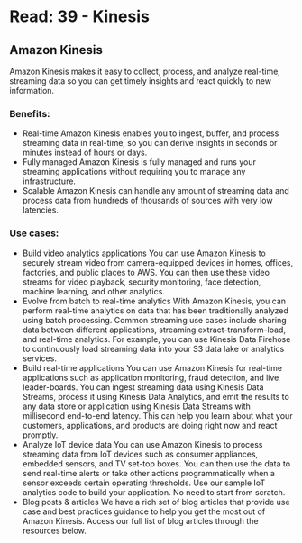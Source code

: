 # Read: 39 - Kinesis

## Amazon Kinesis
Amazon Kinesis makes it easy to collect, process, and analyze real-time, streaming data so you can get timely insights and react quickly to new information.


### Benefits:

* Real-time
Amazon Kinesis enables you to ingest, buffer, and process streaming data in real-time, so you can derive insights in seconds or minutes instead of hours or days.
* Fully managed
 Amazon Kinesis is fully managed and runs your streaming applications without requiring you to manage any infrastructure.
* Scalable
 Amazon Kinesis can handle any amount of streaming data and process data from hundreds of thousands of sources with very low latencies.

### Use cases:

* Build video analytics applications
 You can use Amazon Kinesis to securely stream video from camera-equipped devices in homes, offices, factories, and public places to AWS. You can then use these video streams for video playback, security monitoring, face detection, machine learning, and other analytics.
* Evolve from batch to real-time analytics
 With Amazon Kinesis, you can perform real-time analytics on data that has been traditionally analyzed using batch processing. Common streaming use cases include sharing data between different applications, streaming extract-transform-load, and real-time analytics. For example, you can use Kinesis Data Firehose to continuously load streaming data into your S3 data lake or analytics services. 
* Build real-time applications
 You can use Amazon Kinesis for real-time applications such as application monitoring, fraud detection, and live leader-boards. You can ingest streaming data using Kinesis Data Streams, process it using Kinesis Data Analytics, and emit the results to any data store or application using Kinesis Data Streams with millisecond end-to-end latency. This can help you learn about what your customers, applications, and products are doing right now and react promptly.
* Analyze IoT device data
 You can use Amazon Kinesis to process streaming data from IoT devices such as consumer appliances, embedded sensors, and TV set-top boxes. You can then use the data to send real-time alerts or take other actions programmatically when a sensor exceeds certain operating thresholds. Use our sample IoT analytics code to build your application. No need to start from scratch.
* Blog posts & articles
 We have a rich set of blog articles that provide use case and best practices guidance to help you get the most out of Amazon Kinesis. Access our full list of blog articles through the resources below.
